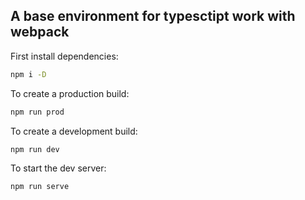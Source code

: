 ## A base environment for typesctipt work with webpack

First install dependencies:

```sh
npm i -D
```

To create a production build:

```sh
npm run prod
```

To create a development build:

```sh
npm run dev
```

To start the dev server:

```sh
npm run serve
```
